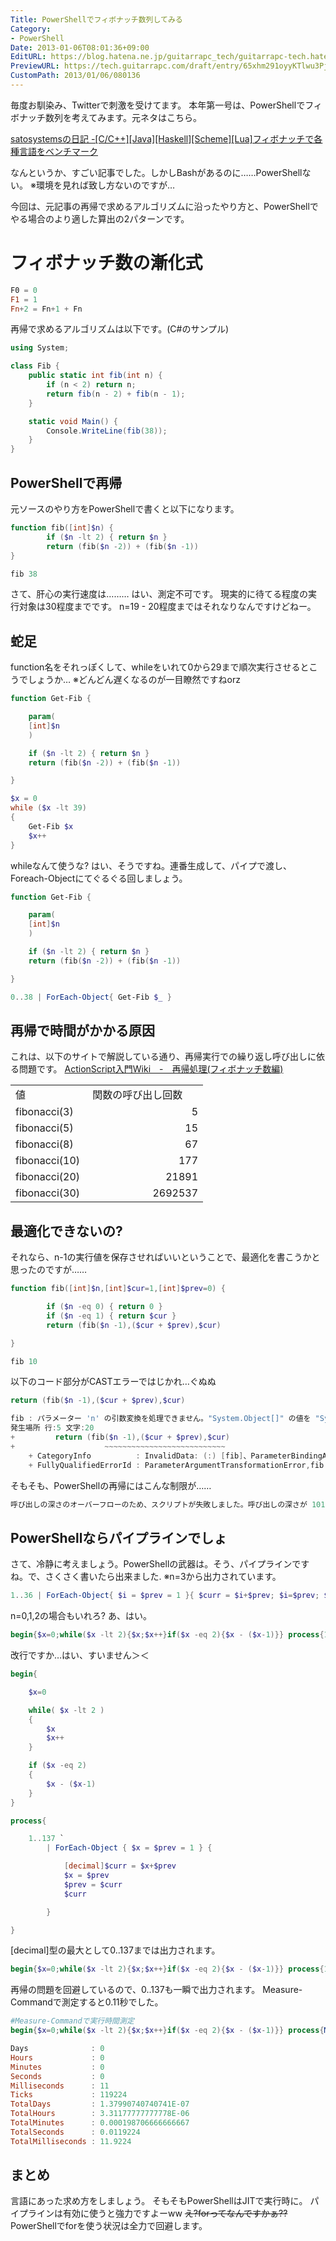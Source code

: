 ```yaml
---
Title: PowerShellでフィボナッチ数列してみる
Category:
- PowerShell
Date: 2013-01-06T08:01:36+09:00
EditURL: https://blog.hatena.ne.jp/guitarrapc_tech/guitarrapc-tech.hatenablog.com/atom/entry/6802418398340376732
PreviewURL: https://tech.guitarrapc.com/draft/entry/65xhm291oyyKTlwu3Pj_dEutdA8
CustomPath: 2013/01/06/080136
---
```


<!--
Date: 2013-01-06T08:01:36+09:00
URL: https://tech.guitarrapc.com/entry/2013/01/06/080136
-->

毎度お馴染み、Twitterで刺激を受けてます。
本年第一号は、PowerShellでフィボナッチ数列を考えてみます。元ネタはこちら。

[satosystemsの日記 -[C/C++][Java][Haskell][Scheme][Lua]フィボナッチで各種言語をベンチマーク](http://d.hatena.ne.jp/satosystems/20121228/1356655565)

なんというか、すごい記事でした。しかしBashがあるのに……PowerShellない。
※環境を見れば致し方ないのですが…

今回は、元記事の再帰で求めるアルゴリズムに沿ったやり方と、PowerShellでやる場合のより適した算出の2パターンです。

# フィボナッチ数の漸化式

```ps1
F0 = 0
F1 = 1
Fn+2 = Fn+1 + Fn
```

再帰で求めるアルゴリズムは以下です。(C#のサンプル)
```cs
using System;

class Fib {
    public static int fib(int n) {
        if (n < 2) return n;
        return fib(n - 2) + fib(n - 1);
    }

    static void Main() {
        Console.WriteLine(fib(38));
    }
}
```


## PowerShellで再帰
元ソースのやり方をPowerShellで書くと以下になります。

```ps1
function fib([int]$n) {
        if ($n -lt 2) { return $n }
        return (fib($n -2)) + (fib($n -1))
}

fib 38
```

さて、肝心の実行速度は……… はい、測定不可です。 現実的に待てる程度の実行対象は30程度までです。 n=19 - 20程度まではそれなりなんですけどねー。
## 蛇足
function名をそれっぽくして、whileをいれて0から29まで順次実行させるとこうでしょうか… ※どんどん遅くなるのが一目瞭然ですねorz

```ps1
function Get-Fib {

    param(
    [int]$n
    )

    if ($n -lt 2) { return $n }
    return (fib($n -2)) + (fib($n -1))

}

$x = 0
while ($x -lt 39)
{
    Get-Fib $x
    $x++
}
```

whileなんて使うな? はい、そうですね。連番生成して、パイプで渡し、Foreach-Objectにてぐるぐる回しましょう。

```ps1
function Get-Fib {

    param(
    [int]$n
    )

    if ($n -lt 2) { return $n }
    return (fib($n -2)) + (fib($n -1))

}

0..38 | ForEach-Object{ Get-Fib $_ }
```

## 再帰で時間がかかる原因
これは、以下のサイトで解説している通り、再帰実行での繰り返し呼び出しに依る問題です。
<a href="http://www40.atwiki.jp/spellbound/pages/267.html" target="_blank">ActionScript入門Wiki　-　再帰処理(フィボナッチ数編)</a>
<table width="276" border="0" cellspacing="0" cellpadding="0"><colgroup><col width="103" /> <col width="173" /></colgroup>
<tbody>
<tr>
<td align="left" width="103" height="18">値</td>
<td align="left" width="173"> 関数の呼び出し回数</td>
</tr>
<tr>
<td align="left" height="18">fibonacci(3)</td>
<td align="right">5</td>
</tr>
<tr>
<td align="left" height="18">fibonacci(5)</td>
<td align="right">15</td>
</tr>
<tr>
<td align="left" height="18">fibonacci(8)</td>
<td align="right">67</td>
</tr>
<tr>
<td align="left" height="18">fibonacci(10)</td>
<td align="right">177</td>
</tr>
<tr>
<td align="left" height="18">fibonacci(20)</td>
<td align="right">21891</td>
</tr>
<tr>
<td align="left" height="18">fibonacci(30)</td>
<td align="right">2692537</td>
</tr>
</tbody>
</table>


## 最適化できないの?
それなら、n-1の実行値を保存させればいいということで、最適化を書こうかと思ったのですが……

```ps1
function fib([int]$n,[int]$cur=1,[int]$prev=0) {

        if ($n -eq 0) { return 0 }
        if ($n -eq 1) { return $cur }
        return (fib($n -1),($cur + $prev),$cur)

}

fib 10
```

以下のコード部分がCASTエラーではじかれ…ぐぬぬ

```ps1
return (fib($n -1),($cur + $prev),$cur)

fib : パラメーター 'n' の引数変換を処理できません。"System.Object[]" の値を "System.Object[]" 型から "System.Int32" 型に変換できません。
発生場所 行:5 文字:20
+         return (fib($n -1),($cur + $prev),$cur)
+                    ~~~~~~~~~~~~~~~~~~~~~~~~~~~
    + CategoryInfo          : InvalidData: (:) [fib]、ParameterBindingArgumentTransformationException
    + FullyQualifiedErrorId : ParameterArgumentTransformationError,fib
```

そもそも、PowerShellの再帰にはこんな制限が……

```ps1
呼び出しの深さのオーバーフローのため、スクリプトが失敗しました。呼び出しの深さが 101 に達しましたが、最大値は 100 です。
```

## PowerShellならパイプラインでしょ
さて、冷静に考えましょう。PowerShellの武器は。そう、パイプラインですね。で、さくさく書いたら出来ました.
※n=3から出力されています。

```ps1
1..36 | ForEach-Object{ $i = $prev = 1 }{ $curr = $i+$prev; $i=$prev; $prev=$curr; $curr }
```

n=0,1,2の場合もいれろ? あ、はい。

```ps1
begin{$x=0;while($x -lt 2){$x;$x++}if($x -eq 2){$x - ($x-1)}} process{1..36 | ForEach-Object{ $x = $prev = 1; }{[decimal]$curr = $x+$prev; $x = $prev; $prev = $curr; $curr}}
```

改行ですか…はい、すいません＞＜

```ps1
begin{

    $x=0

    while( $x -lt 2 )
    {
        $x
        $x++
    }

    if ($x -eq 2)
    {
        $x - ($x-1)
    }
}

process{

    1..137 `
        | ForEach-Object { $x = $prev = 1 } {

            [decimal]$curr = $x+$prev
            $x = $prev
            $prev = $curr
            $curr

        }

}
```

[decimal]型の最大として0..137までは出力されます。

```ps1
begin{$x=0;while($x -lt 2){$x;$x++}if($x -eq 2){$x - ($x-1)}} process{1..137 | ForEach-Object{ $x = $prev = 1; }{[decimal]$curr = $x+$prev; $x=$prev; $prev=$curr; $curr}};
```

再帰の問題を回避しているので、0..137も一瞬で出力されます。 Measure-Commandで測定すると0.11秒でした。

```ps1
#Measure-Commandで実行時間測定
begin{$x=0;while($x -lt 2){$x;$x++}if($x -eq 2){$x - ($x-1)}} process{Measure-Command{1..137 | ForEach-Object{ $x = $prev = 1; }{[decimal]$curr = $x+$prev; $x=$prev; $prev=$curr; $curr}}};
```


```ps1
Days              : 0
Hours             : 0
Minutes           : 0
Seconds           : 0
Milliseconds      : 11
Ticks             : 119224
TotalDays         : 1.37990740740741E-07
TotalHours        : 3.31177777777778E-06
TotalMinutes      : 0.000198706666666667
TotalSeconds      : 0.0119224
TotalMilliseconds : 11.9224
```

## まとめ
言語にあった求め方をしましょう。 そもそもPowerShellはJITで実行時に。
パイプラインは有効に使うと強力ですよーww
<del datetime="2013-01-06T13:47:21+00:00">え?forってなんですかぁ??</del>PowerShellでforを使う状況は全力で回避します。
